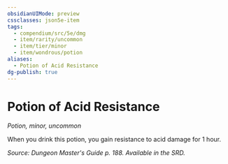 ```yaml
---
obsidianUIMode: preview
cssclasses: json5e-item
tags:
  - compendium/src/5e/dmg
  - item/rarity/uncommon
  - item/tier/minor
  - item/wondrous/potion
aliases:
  - Potion of Acid Resistance
dg-publish: true
---
```

# Potion of Acid Resistance
*Potion, minor, uncommon*  


When you drink this potion, you gain resistance to acid damage for 1 hour.

*Source: Dungeon Master's Guide p. 188. Available in the SRD.*